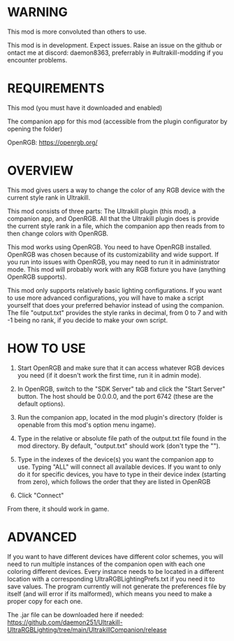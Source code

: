 # WARNING

This mod is more convoluted than others to use.

This mod is in development. Expect issues. Raise an issue on the github or ontact me at discord: daemon8363, preferrably in #ultrakill-modding if you encounter problems.

# REQUIREMENTS

This mod (you must have it downloaded and enabled) 

The companion app for this mod (accessible from the plugin configurator by opening the folder) 

OpenRGB: https://openrgb.org/

# OVERVIEW

This mod gives users a way to change the color of any RGB device with the current style rank in Ultrakill.

This mod consists of three parts: The Ultrakill plugin (this mod), a companion app, and OpenRGB. All that the Ultrakill plugin does is provide the current 
style rank in a file, which the companion app then reads from to then change colors with OpenRGB.

This mod works using OpenRGB. You need to have OpenRGB installed. OpenRGB was chosen because of its customizability and wide support.
If you run into issues with OpenRGB, you may need to run it in administrator mode.
This mod will probably work with any RGB fixture you have (anything OpenRGB supports).

This mod only supports relatively basic lighting configurations.
If you want to use more advanced configurations, you will have to make a script yourself that does your preferred behavior instead of using the companion. 
The file "output.txt" provides the style ranks in decimal, from 0 to 7 and with -1 being no rank, if you decide to make your own script. 

# HOW TO USE

1. Start OpenRGB and make sure that it can access whatever RGB devices you need (if it doesn't work the first time, run it in admin mode).
 
2. In OpenRGB, switch to the "SDK Server" tab and click the "Start Server" button. The host should be 0.0.0.0, and the port 6742 (these are the default options). 

3. Run the companion app, located in the mod plugin's directory (folder is openable from this mod's option menu ingame). 

4. Type in the relative or absolute file path of the output.txt file found in the mod directory. By default, "output.txt" should work (don't type the "").

5. Type in the indexes of the device(s) you want the companion app to use. Typing "ALL" will connect all available devices. If you want to only do it for specific devices, you have to type in their device index (starting from zero), which follows the order that they are listed in OpenRGB

6. Click "Connect"

From there, it should work in game.

# ADVANCED

If you want to have different devices have different color schemes, you will need to run multiple instances of the companion open with each one coloring different devices.
Every instance needs to be located in a different location with a corresponding UltraRGBLightingPrefs.txt if you need it to save values.
The program currently will not generate the preferences file by itself (and will error if its malformed), which means you need to make a proper copy for each one.

The .jar file can be downloaded here if needed: https://github.com/daemon251/Ultrakill-UltraRGBLighting/tree/main/UltrakillCompanion/release 
